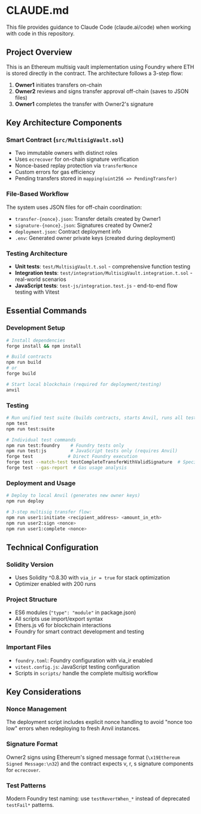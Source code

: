 # CLAUDE.md

This file provides guidance to Claude Code (claude.ai/code) when working with code in this repository.

## Project Overview

This is an Ethereum multisig vault implementation using Foundry where ETH is stored directly in the contract. The architecture follows a 3-step flow:

1. **Owner1** initiates transfers on-chain
2. **Owner2** reviews and signs transfer approval off-chain (saves to JSON files)
3. **Owner1** completes the transfer with Owner2's signature

## Key Architecture Components

### Smart Contract (`src/MultisigVault.sol`)
- Two immutable owners with distinct roles
- Uses `ecrecover` for on-chain signature verification
- Nonce-based replay protection via `transferNonce`
- Custom errors for gas efficiency
- Pending transfers stored in `mapping(uint256 => PendingTransfer)`

### File-Based Workflow
The system uses JSON files for off-chain coordination:
- `transfer-{nonce}.json`: Transfer details created by Owner1
- `signature-{nonce}.json`: Signatures created by Owner2
- `deployment.json`: Contract deployment info
- `.env`: Generated owner private keys (created during deployment)

### Testing Architecture
- **Unit tests**: `test/MultisigVault.t.sol` - comprehensive function testing
- **Integration tests**: `test/integration/MultisigVault.integration.t.sol` - real-world scenarios
- **JavaScript tests**: `test-js/integration.test.js` - end-to-end flow testing with Vitest

## Essential Commands

### Development Setup
```bash
# Install dependencies
forge install && npm install

# Build contracts
npm run build
# or
forge build

# Start local blockchain (required for deployment/testing)
anvil
```

### Testing
```bash
# Run unified test suite (builds contracts, starts Anvil, runs all tests, cleans up)
npm test
npm run test:suite

# Individual test commands
npm run test:foundry    # Foundry tests only
npm run test:js         # JavaScript tests only (requires Anvil)
forge test             # Direct Foundry execution
forge test --match-test testCompleteTransferWithValidSignature  # Specific test
forge test --gas-report  # Gas usage analysis
```

### Deployment and Usage
```bash
# Deploy to local Anvil (generates new owner keys)
npm run deploy

# 3-step multisig transfer flow:
npm run user1:initiate <recipient_address> <amount_in_eth>
npm run user2:sign <nonce>
npm run user1:complete <nonce>
```

## Technical Configuration

### Solidity Version
- Uses Solidity ^0.8.30 with `via_ir = true` for stack optimization
- Optimizer enabled with 200 runs

### Project Structure
- ES6 modules (`"type": "module"` in package.json)
- All scripts use import/export syntax
- Ethers.js v6 for blockchain interactions
- Foundry for smart contract development and testing

### Important Files
- `foundry.toml`: Foundry configuration with via_ir enabled
- `vitest.config.js`: JavaScript testing configuration
- Scripts in `scripts/` handle the complete multisig workflow

## Key Considerations

### Nonce Management
The deployment script includes explicit nonce handling to avoid "nonce too low" errors when redeploying to fresh Anvil instances.

### Signature Format
Owner2 signs using Ethereum's signed message format (`\x19Ethereum Signed Message:\n32`) and the contract expects v, r, s signature components for `ecrecover`.

### Test Patterns
Modern Foundry test naming: use `testRevertWhen_*` instead of deprecated `testFail*` patterns.